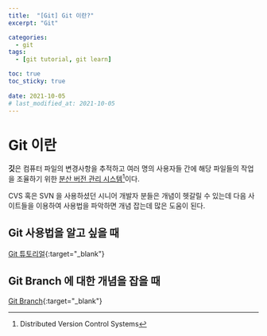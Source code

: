 ```yaml
---
title:  "[Git] Git 이란?" 
excerpt: "Git"

categories:
  - git
tags:
  - [git tutorial, git learn]

toc: true
toc_sticky: true
 
date: 2021-10-05
# last_modified_at: 2021-10-05
---
```


# Git 이란

**깃**은 컴퓨터 파일의 변경사항을 추적하고 여러 명의 사용자들 간에 해당 파일들의 작업을 조율하기 위한 <u>분산 버전 관리 시스템</u>[^1]이다.

CVS 혹은 SVN 을 사용하셨던 시니어 개발자 분들은 개념이 헷갈릴 수 있는데
다음 사이트들을 이용하여 사용법을 파악하면 개념 잡는데 많은 도움이 된다.


## Git 사용법을 알고 싶을 때
[Git 튜토리얼](https://backlog.com/git-tutorial/kr/){:target="_blank"}


## Git Branch 에 대한 개념을 잡을 때
[Git Branch](https://learngitbranching.js.org/?locale=ko){:target="_blank"}

[^1]: Distributed Version Control Systems


